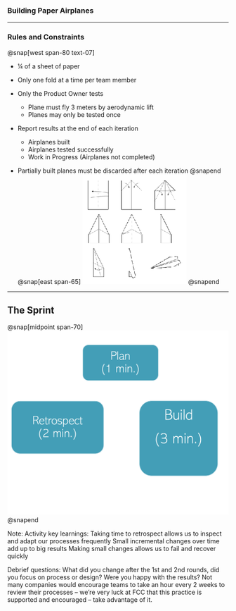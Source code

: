 ### Building Paper Airplanes
---
### Rules and Constraints
@snap[west span-80 text-07]
- ¼ of a sheet of paper
- Only one fold at a time per team member
- Only the Product Owner tests
    - Plane must fly 3 meters by aerodynamic lift
    - Planes may only be tested once

- Report results at the end of each iteration
    - Airplanes built
    - Airplanes tested successfully
    - Work in Progress (Airplanes not completed)

- Partially built planes must be discarded after each iteration
@snapend
@snap[east span-65]
![](assets/img/airplanes.png)
@snapend

---
## The Sprint
@snap[midpoint span-70]
![](assets/img/airplane-sprint.png)
@snapend

Note:
Activity key learnings:
Taking time to retrospect allows us to inspect and adapt our processes frequently
Small incremental changes over time add up to big results
Making small changes allows us to fail and recover quickly

Debrief questions:
What did you change after the 1st and 2nd rounds, did you focus on process or design? Were you happy with the results?
Not many companies would encourage teams to take an hour every 2 weeks to review their processes – we’re very luck at FCC that this practice is supported and encouraged – take advantage of it.
